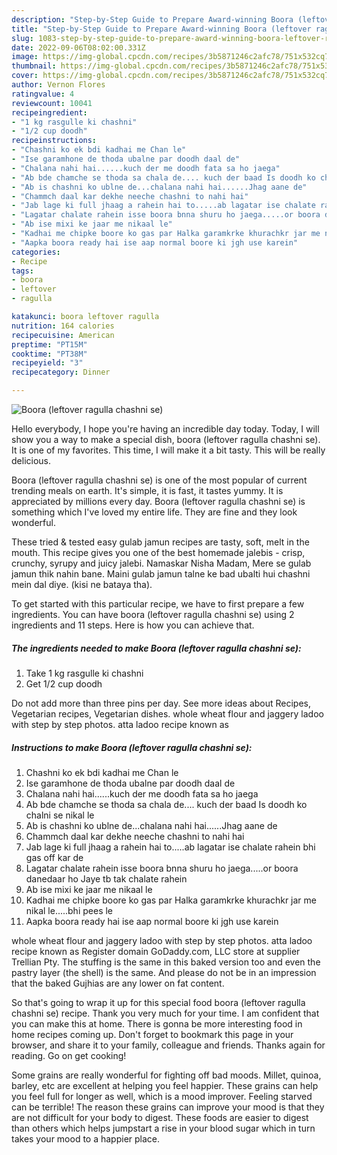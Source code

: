 ```yaml
---
description: "Step-by-Step Guide to Prepare Award-winning Boora (leftover ragulla chashni se)"
title: "Step-by-Step Guide to Prepare Award-winning Boora (leftover ragulla chashni se)"
slug: 1083-step-by-step-guide-to-prepare-award-winning-boora-leftover-ragulla-chashni-se
date: 2022-09-06T08:02:00.331Z
image: https://img-global.cpcdn.com/recipes/3b5871246c2afc78/751x532cq70/boora-leftover-ragulla-chashni-se-recipe-main-photo.jpg
thumbnail: https://img-global.cpcdn.com/recipes/3b5871246c2afc78/751x532cq70/boora-leftover-ragulla-chashni-se-recipe-main-photo.jpg
cover: https://img-global.cpcdn.com/recipes/3b5871246c2afc78/751x532cq70/boora-leftover-ragulla-chashni-se-recipe-main-photo.jpg
author: Vernon Flores
ratingvalue: 4
reviewcount: 10041
recipeingredient:
- "1 kg rasgulle ki chashni"
- "1/2 cup doodh"
recipeinstructions:
- "Chashni ko ek bdi kadhai me Chan le"
- "Ise garamhone de thoda ubalne par doodh daal de"
- "Chalana nahi hai......kuch der me doodh fata sa ho jaega"
- "Ab bde chamche se thoda sa chala de.... kuch der baad Is doodh ko chalni se nikal le"
- "Ab is chashni ko ublne de...chalana nahi hai......Jhag aane de"
- "Chammch daal kar dekhe neeche chashni to nahi hai"
- "Jab lage ki full jhaag a rahein hai to.....ab lagatar ise chalate rahein bhi gas off kar de"
- "Lagatar chalate rahein isse boora bnna shuru ho jaega.....or boora danedaar ho Jaye tb tak chalate rahein"
- "Ab ise mixi ke jaar me nikaal le"
- "Kadhai me chipke boore ko gas par Halka garamkrke khurachkr jar me nikal le.....bhi pees le"
- "Aapka boora ready hai ise aap normal boore ki jgh use karein"
categories:
- Recipe
tags:
- boora
- leftover
- ragulla

katakunci: boora leftover ragulla 
nutrition: 164 calories
recipecuisine: American
preptime: "PT15M"
cooktime: "PT38M"
recipeyield: "3"
recipecategory: Dinner

---
```



![Boora (leftover ragulla chashni se)](https://img-global.cpcdn.com/recipes/3b5871246c2afc78/751x532cq70/boora-leftover-ragulla-chashni-se-recipe-main-photo.jpg)

Hello everybody, I hope you're having an incredible day today. Today, I will show you a way to make a special dish, boora (leftover ragulla chashni se). It is one of my favorites. This time, I will make it a bit tasty. This will be really delicious.

Boora (leftover ragulla chashni se) is one of the most popular of current trending meals on earth. It's simple, it is fast, it tastes yummy. It is appreciated by millions every day. Boora (leftover ragulla chashni se) is something which I've loved my entire life. They are fine and they look wonderful.

These tried &amp; tested easy gulab jamun recipes are tasty, soft, melt in the mouth. This recipe gives you one of the best homemade jalebis - crisp, crunchy, syrupy and juicy jalebi. Namaskar Nisha Madam, Mere se gulab jamun thik nahin bane. Maini gulab jamun talne ke bad ubalti hui chashni mein dal diye. (kisi ne bataya tha).


To get started with this particular recipe, we have to first prepare a few ingredients. You can have boora (leftover ragulla chashni se) using 2 ingredients and 11 steps. Here is how you can achieve that.

<!--inarticleads1-->

##### The ingredients needed to make Boora (leftover ragulla chashni se):

1. Take 1 kg rasgulle ki chashni
1. Get 1/2 cup doodh


Do not add more than three pins per day. See more ideas about Recipes, Vegetarian recipes, Vegetarian dishes. whole wheat flour and jaggery ladoo with step by step photos. atta ladoo recipe known as 

<!--inarticleads2-->

##### Instructions to make Boora (leftover ragulla chashni se):

1. Chashni ko ek bdi kadhai me Chan le
1. Ise garamhone de thoda ubalne par doodh daal de
1. Chalana nahi hai......kuch der me doodh fata sa ho jaega
1. Ab bde chamche se thoda sa chala de.... kuch der baad Is doodh ko chalni se nikal le
1. Ab is chashni ko ublne de...chalana nahi hai......Jhag aane de
1. Chammch daal kar dekhe neeche chashni to nahi hai
1. Jab lage ki full jhaag a rahein hai to.....ab lagatar ise chalate rahein bhi gas off kar de
1. Lagatar chalate rahein isse boora bnna shuru ho jaega.....or boora danedaar ho Jaye tb tak chalate rahein
1. Ab ise mixi ke jaar me nikaal le
1. Kadhai me chipke boore ko gas par Halka garamkrke khurachkr jar me nikal le.....bhi pees le
1. Aapka boora ready hai ise aap normal boore ki jgh use karein


whole wheat flour and jaggery ladoo with step by step photos. atta ladoo recipe known as Register domain GoDaddy.com, LLC store at supplier Trellian Pty. The stuffing is the same in this baked version too and even the pastry layer (the shell) is the same. And please do not be in an impression that the baked Gujhias are any lower on fat content. 

So that's going to wrap it up for this special food boora (leftover ragulla chashni se) recipe. Thank you very much for your time. I am confident that you can make this at home. There is gonna be more interesting food in home recipes coming up. Don't forget to bookmark this page in your browser, and share it to your family, colleague and friends. Thanks again for reading. Go on get cooking!

Some grains are really wonderful for fighting off bad moods. Millet, quinoa, barley, etc are excellent at helping you feel happier. These grains can help you feel full for longer as well, which is a mood improver. Feeling starved can be terrible! The reason these grains can improve your mood is that they are not difficult for your body to digest. These foods are easier to digest than others which helps jumpstart a rise in your blood sugar which in turn takes your mood to a happier place.
